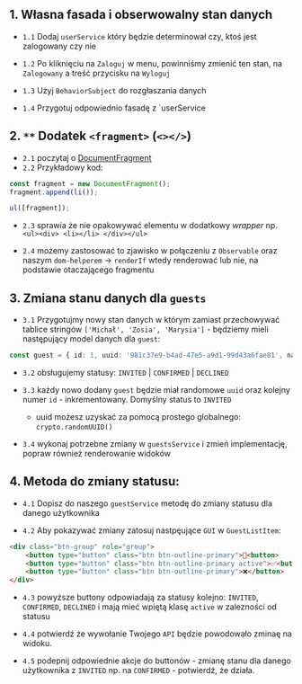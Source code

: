 ## 1. Własna fasada i obserwowalny stan danych

- `1.1` Dodaj `userService` który będzie determinował czy, ktoś jest zalogowany czy nie

- `1.2` Po kliknięciu na `Zaloguj` w menu, powinniśmy zmienić ten stan, na `Zalogowany` a treść przycisku na `Wyloguj`

- `1.3` Użyj `BehaviorSubject` do rozgłaszania danych

- `1.4` Przygotuj odpowiednio fasadę z `userService

## 2. `**` Dodatek `<fragment>` (`<></>`)

- `2.1` poczytaj o [DocumentFragment](https://developer.mozilla.org/en-US/docs/Web/API/DocumentFragment)
- `2.2` Przykładowy kod:

```javascript
const fragment = new DocumentFragment();
fragment.append(li());

ul([fragment]);

```

- `2.3` sprawia że nie opakowywać elementu w dodatkowy _wrapper_ np. `<ul><div> <li></li> </div></ul>`

- `2.4` możemy zastosować to zjawisko w połączeniu z `Observable` oraz naszym `dom-helperem` -> `renderIf` wtedy renderować lub nie, na podstawie otaczającego fragmentu

## 3. Zmiana stanu danych dla `guests`

- `3.1` Przygotujmy nowy stan danych w którym zamiast przechowywać tablice stringów `['Michał', 'Zosia', 'Marysia']` - będziemy mieli następujący model danych dla `guest`:

```typescript
const guest = { id: 1, uuid: '981c37e9-b4ad-47e5-a9d1-99d43a6fae81', name: 'Michał', status: 'INVITED' }
```

- `3.2` obsługujemy statusy: `INVITED` | `CONFIRMED` | `DECLINED`

- `3.3` każdy nowo dodany `guest` będzie miał randomowe `uuid` oraz kolejny numer `id` - inkrementowany. Domyślny status to `INVITED`

    - uuid możesz uzyskać za pomocą prostego globalnego: `crypto.randomUUID()`

- `3.4` wykonaj potrzebne zmiany w `guestsService` i zmień implementację, popraw również renderowanie widoków


## 4. Metoda do zmiany statusu:

- `4.1` Dopisz do naszego `guestService` metodę do zmiany statusu dla danego użytkownika

- `4.2` Aby pokazywać zmiany zatosuj nastpęujące `GUI` w `GuestListItem`: 

```html
<div class="btn-group" role="group">
    <button type="button" class="btn btn-outline-primary">📨<button>
    <button type="button" class="btn btn-outline-primary active">✅<button>
    <button type="button" class="btn btn-outline-primary">❌</button>
</div>
```

- `4.3` powyższe buttony odpowiadają za statusy kolejno: `INVITED`, `CONFIRMED`, `DECLINED` i mają mieć wpiętą klasę `active` w zalezności od statusu

- `4.4` potwierdź że wywołanie Twojego `API` będzie powodowało zminaę na widoku.

- `4.5` podepnij odpowiednie akcje do buttonów - zmianę stanu dla danego użytkownika z `INVITED` np. na `CONFIRMED` - potwierdź, że działa.